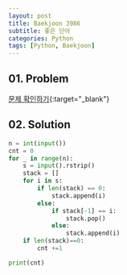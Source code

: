 ```yaml
---
layout: post
title: Baekjoon 3986
subtitle: 좋은 단어
categories: Python
tags: [Python, Baekjoon]
---
```


## 01. Problem

[문제 확인하기](https://www.acmicpc.net/problem/3986){:target="_blank"}

## 02. Solution

```Python
n = int(input())
cnt = 0
for _ in range(n):
    s = input().rstrip()
    stack = []
    for i in s:
        if len(stack) == 0:
            stack.append(i)
        else:
            if stack[-1] == i:
                stack.pop()
            else:
                stack.append(i)
    if len(stack)==0:
        cnt +=1

print(cnt)
```
